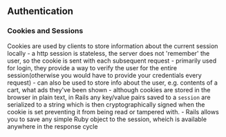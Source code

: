 ## Authentication

### Cookies and Sessions

Cookies are used by clients to store information about the current session locally
	- a http session is stateless, the server does not 'remember' the user, so the cookie is sent with each subsequent request
	- primarily used for login, they provide a way to verify the user for the entire session(otherwise you would have to provide your credentials every request)
	- can also be used to store info about the user, e.g. contents of a cart, what ads they've been shown
	- although cookies are stored in the browser in plain text, in Rails any key/value pairs saved to a `session` are serialized to a string which is then cryptographically signed when the cookie is set preventing it from being read or tampered with.
	- Rails allows you to save any simple Ruby object to the session, wheich is available anywhere in the response cycle 
	